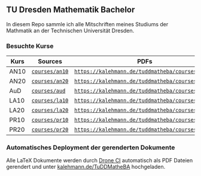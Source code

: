 ## TU Dresden Mathematik Bachelor

In diesem Repo sammle ich alle Mitschriften meines Studiums der Mathmatik an
der Technischen Universität Dresden.

### Besuchte Kurse

| Kurs | Sources                        | PDFs                                                                                               |
|------|--------------------------------|----------------------------------------------------------------------------------------------------|
| AN10 | [`courses/an10`](courses/an10) | [`https://kalehmann.de/tuddmatheba/courses/an10/`](https://kalehmann.de/tuddmatheba/courses/an10/) |
| AN20 | [`courses/an20`](courses/an20) | [`https://kalehmann.de/tuddmatheba/courses/an20/`](https://kalehmann.de/tuddmatheba/courses/an20/) |
| AuD  | [`courses/aud`](courses/aud)   | [`https://kalehmann.de/tuddmatheba/courses/aud/`](https://kalehmann.de/tuddmatheba/courses/aud/)   |
| LA10 | [`courses/la10`](courses/la10) | [`https://kalehmann.de/tuddmatheba/courses/la10/`](https://kalehmann.de/tuddmatheba/courses/la10/) |
| LA20 | [`courses/la20`](courses/la20) | [`https://kalehmann.de/tuddmatheba/courses/la20/`](https://kalehmann.de/tuddmatheba/courses/la20/) |
| PR10 | [`courses/pr10`](courses/pr10) | [`https://kalehmann.de/tuddmatheba/courses/pr10/`](https://kalehmann.de/tuddmatheba/courses/pr10/) |
| PR20 | [`courses/pr20`](courses/pr20) | [`https://kalehmann.de/tuddmatheba/courses/pr20/`](https://kalehmann.de/tuddmatheba/courses/pr20/) |


### Automatisches Deployment der gerenderten Dokumente

Alle LaTeX Dokumente werden durch [Drone CI](https://drone.io/) automatisch als PDF
Dateien gerendert und unter [kalehmann.de/TuDDMatheBA](https://kalehmann.de/tuddmatheba)
hochgeladen.
